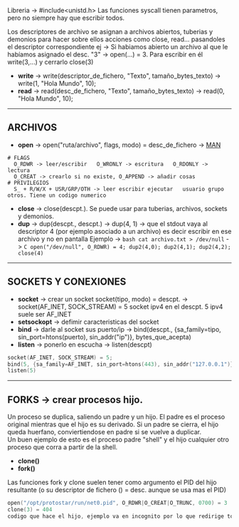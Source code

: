 
Libreria -> #include<unistd.h>
Las funciones syscall tienen parametros, pero no siempre hay que escribir todos. 

Los descriptores de archivo se asignan a archivos abiertos, tuberias y demonios para hacer sobre ellos acciones como close, read... pasandoles el descriptor 
correspondiente ej -> Si habiamos abierto un archivo al que le habíamos asignado el desc. "3" -> open(...) = 3. Para escribir en él write(3,...) y cerrarlo close(3)


 - **write** -> write(descriptor_de_fichero, "Texto", tamaño_bytes_texto)  ->  write(1, "Hola Mundo", 10);
 - **read** -> read(desc_de_fichero, "Texto", tamaño_bytes_texto)  ->  read(0, "Hola Mundo", 10);
 
 
 ----------------------------------------------------------------
 
 ## ARCHIVOS
 
  - **open** -> open("ruta/archivo", flags, modo) = desc_de_fichero -> [MAN](https://man7.org/linux/man-pages/man2/open.2.html)
 ```
 # FLAGS
   O_RDWR -> leer/escribir   O_WRONLY -> escritura   O_RDONLY -> lectura 
   O_CREAT -> crearlo si no existe, O_APPEND -> añadir cosas 
 # PRIVILEGIOS
   S_ + R/W/X + USR/GRP/OTH -> leer escribir ejecutar   usuario grupo otros. Tiene un codigo numerico
 ```
 - **close** -> close(descpt.). Se puede usar para tuberias, archivos, sockets y demonios.
 - **dup** -> dup(descpt., descpt.) -> 
dup(4, 1) -> que el stdout vaya al descriptor 4 (por ejemplo asociado a un archivo) es decir escribir en ese archivo y no en pantalla
Ejemplo ->  ```bash cat archivo.txt > /dev/null``` -> ```C open("/dev/null", O_RDWR) = 4; dup2(4,0); dup2(4,1); dup2(4,2); close(4)```

----------------------------------------------------------------
 
 ## SOCKETS Y CONEXIONES 
 
  - **socket** -> crear un socket   socket(tipo, modo) = descpt.   -> socket(AF_INET, SOCK_STREAM) = 5    socket ipv4 en el descpt. 5
ipv4 suele ser AF_INET
  - **setsockopt** -> defimir caracteristicas del socket
  - **bind** -> darle al socket sus puerto/ip -> bind(descpt., {sa_family=tipo, sin_port=htons(puerto), sin_addr("ip")}, bytes_que_acepta)
  - **listen** -> ponerlo en escucha ->  listen(descpt)

 ```C
socket(AF_INET, SOCK_STREAM) = 5;
bind(5, {sa_family=AF_INET, sin_port=htons(443), sin_addr("127.0.0.1")}, 16)
listen(5)
 ```
 
----------------------------------------------------------------
 
 ## FORKS -> crear procesos hijo.

Un proceso se duplica, saliendo un padre y un hijo. El padre es el proceso original mientras que el hijo es su derivado. Si un padre se cierra, el hijo queda
huerfano, conviertiendose en padre si se vuelve a duplicar.   
Un buen ejemplo de esto es el proceso padre "shell" y el hijo cualquier otro proceso que corra a partir de la shell.

  - **clone()**
  - **fork()**

Las funciones fork y clone suelen tener como argumento el PID del hijo resultante (o su descriptor de fichero () = desc. aunque se usa mas el PID)
 
  ```C
open("/opt/protostar/run/net0.pid", O_RDWR|O_CREAT|O_TRUNC, 0700) = 3
clone(3) = 404
codigo que hace el hijo, ejemplo va en incognito por lo que redirige todo al /dev/null
 ```
 
